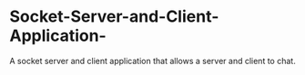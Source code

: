 # Socket-Server-and-Client-Application-
A socket server and client application that allows a server and client to chat.
